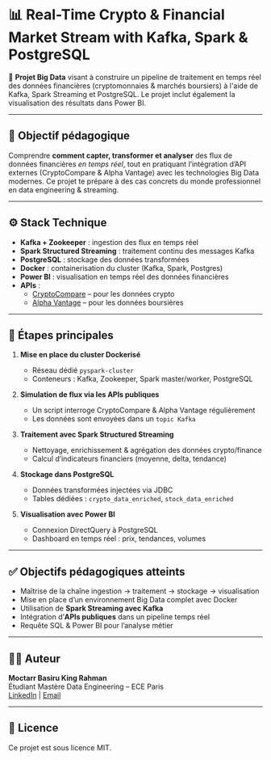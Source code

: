 # 📊 Real-Time Crypto & Financial Market Stream with Kafka, Spark & PostgreSQL

🚀 **Projet Big Data** visant à construire un pipeline de traitement en temps réel des données financières (cryptomonnaies & marchés boursiers) à l'aide de Kafka, Spark Streaming et PostgreSQL. Le projet inclut également la visualisation des résultats dans Power BI.

---

## 🎯 Objectif pédagogique

Comprendre **comment capter, transformer et analyser** des flux de données financières *en temps réel*, tout en pratiquant l’intégration d’API externes (CryptoCompare & Alpha Vantage) avec les technologies Big Data modernes. Ce projet te prépare à des cas concrets du monde professionnel en data engineering & streaming.

---

## ⚙️ Stack Technique

- **Kafka + Zookeeper** : ingestion des flux en temps réel
- **Spark Structured Streaming** : traitement continu des messages Kafka
- **PostgreSQL** : stockage des données transformées
- **Docker** : containerisation du cluster (Kafka, Spark, Postgres)
- **Power BI** : visualisation en temps réel des données financières
- **APIs** :
  - [CryptoCompare](https://developers.coindesk.com/) – pour les données crypto
  - [Alpha Vantage](https://www.alphavantage.co/) – pour les données boursières

---

## 🧱 Étapes principales

1. **Mise en place du cluster Dockerisé**
   - Réseau dédié `pyspark-cluster`
   - Conteneurs : Kafka, Zookeeper, Spark master/worker, PostgreSQL

2. **Simulation de flux via les APIs publiques**
   - Un script interroge CryptoCompare & Alpha Vantage régulièrement
   - Les données sont envoyées dans un `topic Kafka`

3. **Traitement avec Spark Structured Streaming**
   - Nettoyage, enrichissement & agrégation des données crypto/finance
   - Calcul d’indicateurs financiers (moyenne, delta, tendance)

4. **Stockage dans PostgreSQL**
   - Données transformées injectées via JDBC
   - Tables dédiées : `crypto_data_enriched`, `stock_data_enriched`

5. **Visualisation avec Power BI**
   - Connexion DirectQuery à PostgreSQL
   - Dashboard en temps réel : prix, tendances, volumes

---

## ✅ Objectifs pédagogiques atteints

- Maîtrise de la chaîne ingestion → traitement → stockage → visualisation
- Mise en place d’un environnement Big Data complet avec Docker
- Utilisation de **Spark Streaming avec Kafka**
- Intégration d’**APIs publiques** dans un pipeline temps réel
- Requête SQL & Power BI pour l’analyse métier

---

## 👨‍💻 Auteur

**Moctarr Basiru King Rahman**  
Étudiant Mastère Data Engineering – ECE Paris  
[LinkedIn](https://www.linkedin.com/in/moctarr) | [Email](mailto:moctarrbasiru.kingrahman@edu.ece.fr)

---

## 📄 Licence

Ce projet est sous licence MIT.
